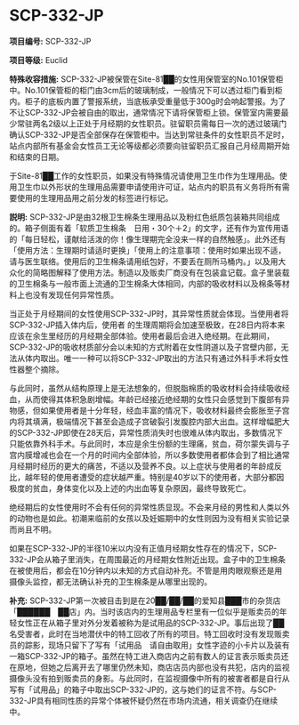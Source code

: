 # SCP-332-JP
**项目编号:**  SCP-332-JP

**项目等级:**  Euclid

**特殊收容措施:**  SCP-332-JP被保管在Site-81██的女性用保管室的No.101保管柜中。No.101保管柜的柜门由3cm后的玻璃制成，一般情况下可以透过柜门看到柜内。柜子的底板内置了警报系统，当底板承受重量低于300g时会响起警报。为了不让SCP-332-JP会被自由的取出，通常情况下请将保管柜上锁。保管室内需要最少常驻两名2级以上正处于月经期的女性职员。驻留职员需每日一次的透过玻璃门确认SCP-332-JP是否全部保存在保管柜中。当达到常驻条件的女性职员不足时，站点内部所有基金会女性员工无论等级都必须要向驻留职员汇报自己月经周期开始和结束的日期。

于Site-81██工作的女性职员，如果没有特殊情况请使用卫生巾作为生理用品。使用卫生巾以外形状的生理用品需要申请使用许可证，站点内的职员有义务将所有需要使用的生理用品用之前分发的标签进行标记。

**説明:**  SCP-332-JP是由32根卫生棉条生理用品以及粉红色纸质包装箱共同组成的。箱子侧面有着「软质卫生棉条　日用・30个＋2」的文字，还有作为宣传用语的「每日轻松，谨献给活泼的你！像生理期完全没来一样的自然触感」。此外还有「使用方法：生理期时请适时更换」「使用上的注意事项：使用时如果出现不适，请与医生联络。使用后的卫生棉条请用纸包好，不要丢在厕所马桶内。」以及用大众化的简略图解释了使用方法。制造以及贩卖厂商没有在包装盒记载。盒子里装载的卫生棉条与一般市面上流通的卫生棉条大体相同，内部的吸收材料以及棉条等材料上也没有发现任何异常性质。

当正处于月经期间的女性使用SCP-332-JP时，其异常性质就会体现。当使用者将SCP-332-JP插入体内后，使用者
的生理周期将会加速至极致，在28日内将本来应该在余生里经历的月经期全部体验。使用者最后会进入绝经期。在此期间，SCP-332-JP的吸收材质部分会以未知的方式附着在女性阴道以及子宫壁内部，无法从体内取出。唯一一种可以将SCP-332-JP取出的方法只有通过外科手术将女性性器整个摘除。

与此同时，虽然从结构原理上是无法想象的，但脱脂棉质的吸收材料会持续吸收经血，从而使得其体积急剧增幅。年龄已经接近绝经期的女性只会感觉到下腹部有异物感，但如果使用者是十分年轻，经血丰富的情况下，吸收材料最终会膨胀至子宫内将其填满，极端情况下甚至会造成子宫破裂引发腹腔内部大出血。这样增幅肥大的SCP-332-JP即使在28天后，异常性质消失时也很难从体内取出，多数情况下只能依靠外科手术。与此同时，本应是余生份额的生理痛，贫血，荷尔蒙失调与子宫内膜增减也会在一个月的时间内全部体验，所以多数使用者都体会到了相比通常月经期时经历的更大的痛苦，不适以及营养不良。以上症状与使用者的年龄成反比，越年轻的使用者遭受的症状越严重。特别是40岁以下的使用者，大部分都因极度的贫血，身体变化以及上述的内出血等复杂原因，最终导致死亡。

绝经期后的女性使用时不会有任何的异常性质显现。不会来月经的男性和人类以外的动物也是如此。初潮来临前的女孩以及妊娠期中的女性则因为没有相关实验记录而尚且不明。

如果在SCP-332-JP的半径10米以内没有正值月经期女性存在的情况下，SCP-332-JP会从箱子里消失，在周围最近的月经期女性附近出现。盒子中的卫生棉条在被使用后，都会在10分钟内以未知的方式自动补充。不管是用肉眼观察还是用摄像头监控，都无法确认补充的卫生棉条是从哪里出现的。

**补充:**  SCP-332-JP第一次被目击到是在20██/██/██的爱知县███市的杂货店「██████　██店」内。当时该店内的生理用品专栏里有一位似乎是贩卖员的年轻女性正在从箱子里对外分发着被称为是试用品的SCP-332-JP。事后出现了██名受害者，此时在当地潜伏中的特工回收了所有的项目。特工回收时没有发现贩卖员的踪影，现场只留下了写有「试用品　请自由取用」女性字迹的小卡片以及装有一箱SCP-332-JP的箱子。虽然在特工进入商店内之前有数人的证言表示贩卖员还在原地，但她之后离开去了哪里仍然未知，商店店员内部也没有共犯，店内的监视摄像头没有拍到贩卖员的身影。与此同时，在监视摄像中所有的被害者都是自行从写有「试用品」的箱子中取出SCP-332-JP的，这与她们的证言不符。与SCP-332-JP具有相同性质的异常个体被怀疑仍然在市场内流通，相关调查仍在继续中。

